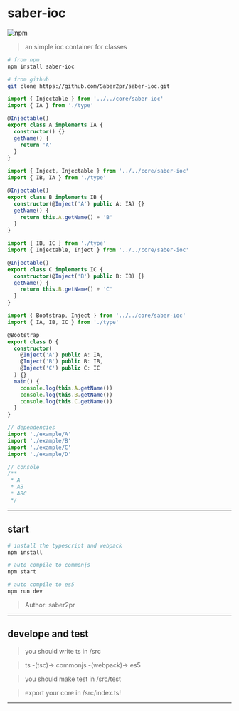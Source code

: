 # saber-ioc

[![npm](https://img.shields.io/npm/v/saber-ioc.svg)](https://www.npmjs.com/package/saber-ioc)

> an simple ioc container for classes

```bash
# from npm
npm install saber-ioc

# from github
git clone https://github.com/Saber2pr/saber-ioc.git
```

```ts
import { Injectable } from '../../core/saber-ioc'
import { IA } from './type'

@Injectable()
export class A implements IA {
  constructor() {}
  getName() {
    return 'A'
  }
}
```

```ts
import { Inject, Injectable } from '../../core/saber-ioc'
import { IB, IA } from './type'

@Injectable()
export class B implements IB {
  constructor(@Inject('A') public A: IA) {}
  getName() {
    return this.A.getName() + 'B'
  }
}
```

```ts
import { IB, IC } from './type'
import { Injectable, Inject } from '../../core/saber-ioc'

@Injectable()
export class C implements IC {
  constructor(@Inject('B') public B: IB) {}
  getName() {
    return this.B.getName() + 'C'
  }
}
```

```ts
import { Bootstrap, Inject } from '../../core/saber-ioc'
import { IA, IB, IC } from './type'

@Bootstrap
export class D {
  constructor(
    @Inject('A') public A: IA,
    @Inject('B') public B: IB,
    @Inject('C') public C: IC
  ) {}
  main() {
    console.log(this.A.getName())
    console.log(this.B.getName())
    console.log(this.C.getName())
  }
}
```

```ts
// dependencies
import './example/A'
import './example/B'
import './example/C'
import './example/D'

// console
/**
 * A
 * AB
 * ABC
 */
```

---

## start

```bash
# install the typescript and webpack
npm install
```

```bash
# auto compile to commonjs
npm start

# auto compile to es5
npm run dev

```

> Author: saber2pr

---

## develope and test

> you should write ts in /src

> ts -(tsc)-> commonjs -(webpack)-> es5

> you should make test in /src/test

> export your core in /src/index.ts!

---

